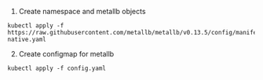 1. Create namespace and metallb objects
```
kubectl apply -f https://raw.githubusercontent.com/metallb/metallb/v0.13.5/config/manifests/metallb-native.yaml
```

2. Create configmap for metallb
```
kubectl apply -f config.yaml
```